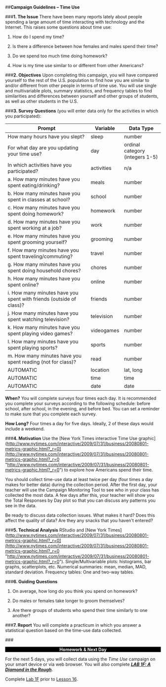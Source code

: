 ##**Campaign Guidelines – Time Use**

###**1. The Issue**
There have been many reports lately about people spending a large amount of time interacting with
technology and the Internet. This raises some questions about time use:

1) How do I spend my time?
    
2) Is there a difference between how females and males spend their time?

3) Do we spend too much time doing homework?

4) How is my time use similar to or different from other Americans?

###**2. Objectives**
Upon completing this campaign, you will have compared yourself to the rest of the U.S. population to
find how you are similar to and/or different from other people in terms of time use. You will use
single and multivariable plots, summary statistics, and frequency tables to find similarities and
differences between yourself and other groups of students, as well as other students in the U.S.

###**3. Survey Questions** (you will enter data only for the activities in which you participated):

| **Prompt**                                                          |**Variable**| **Data Type**                   |
|---------------------------------------------------------------------|------------|---------------------------------|
| How many hours have you slept?                                      | sleep      | number                          |
| For what day are you updating your time use?                        | day        | ordinal category (integers 1-5) |
| In which activities have you participated?                          | activities | n/a                             |
| a. How many minutes have you spent eating/drinking?                 | meals      | number                          |
| b. How many minutes have you spent in classes at school?            | school     | number                          |
| c. How many minutes have you spent doing homework?                  | homework   | number                          |
| d. How many minutes have you spent working at a job?                | work       | number                          |
| e. How many minutes have you spent grooming yourself?               | grooming   | number                          |
| f. How many minutes have you spent traveling/commuting?             | travel     | number                          |
| g. How many minutes have you spent doing household chores?          | chores     | number                          |
| h. How many minutes have you spent online?                          | online     | number                          |
| i. How many minutes have you spent with friends (outside of class)? | friends    | number                          |
| j. How many minutes have you spent watching television?             | television | number                          |
| k. How many minutes have you spent playing video games?             | videogames | number                          |
| l. How many minutes have you spent playing sports?                  | sports     | number                          |
| m. How many minutes have you spent reading (not for class)?         | read       | number                          |
| AUTOMATIC                                                           | location   | lat, long                       |
| AUTOMATIC                                                           | time       | time                            |
| AUTOMATIC                                                           | date       | date                            |

**When?** You will complete surveys four times each day. It is recommended you complete your surveys according to the following schedule: before school, after school, in the evening, and before bed. You can set a reminder to make sure that you complete each survey.

**How Long?** Four times a day for five days. Ideally, 2 of these days would include a weekend.

###**4. Motivation**
Use the [New York Times interactive Time Use graphic](http://www.nytimes.com/interactive/2009/07/31/business/20080801-metrics-graphic.html?_r=0](http://www.nytimes.com/interactive/2009/07/31/business/20080801-metrics-graphic.html?_r=0 "http://www.nytimes.com/interactive/2009/07/31/business/20080801-metrics-graphic.html?_r=0") to explore how Americans spend their time.

You should collect time-use data at least twice per day (four times a day makes for better data) during the collection period. After the first day, your teacher will use the Campaign Monitoring Tool to see who in your class has collected the most data. A few days after this, your teacher will show you the Total Responses by Day plot so that you can discuss any patterns you see in the data.

Be ready to discuss data collection issues. What makes it hard? Does this affect the quality of data? Are they any snacks that you haven't entered? 

###**5. Technical Analysis**
RStudio and [New York Times](http://www.nytimes.com/interactive/2009/07/31/business/20080801-metrics-graphic.html?_r=0](http://www.nytimes.com/interactive/2009/07/31/business/20080801-metrics-graphic.html?_r=0 "http://www.nytimes.com/interactive/2009/07/31/business/20080801-metrics-graphic.html?_r=0"). Single/Multivariable plots: histograms, bar graphs, scatterplots, etc.
Numerical summaries: mean, median, MAD, standard deviation. Frequency tables: One and two-way
tables.

###**6. Guiding Questions**
1) On average, how long do you think you spend on homework?

2) Do males or females take longer to groom themselves?

3) Are there groups of students who spend their time similarly to one another?

###**7. Report**
You will complete a practicum in which you answer a statistical question based on the time-use
data collected.

###<p style="background: black; color: white; text-align: center;">**Homework & Next Day**</p>
For the next 5 days, you will collect data using the *Time Use* campaign on your smart device or via
web browser. You will also complete [<u>***LAB 1F: A Diamond in the Rough***</u>](lab1f.md).


Complete [Lab 1F](lab1f.md) prior to [Lesson 16](lesson16.md).